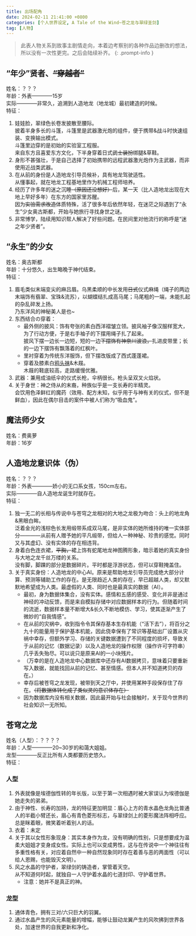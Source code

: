```yaml
---
title: 出场配角
date: 2024-02-11 21:41:00 +0800
categories: [个人世界设定, A Tale of the Wind~苍之龙与翠绿圣剑]
tag: [人物]
---
```

> 此表人物关系到故事主剧情走向，本着边考察别的各种作品边删改的想法，所以没有一次性更完。之后会陆续补齐。
{: .prompt-info }  

## “年少”贤者、~~“穿越者”~~   
姓名：？？？   
年龄：外表————15岁   
      实际————非常久，追溯到人造地龙（地龙城）最初建造的时候。   
特征：   
1. 娃娃脸，翠绿色长卷发披散至腰际。   
    披着半身多长的斗篷，斗篷里是武器激光炮的组件，便于携带&战斗时快速组装、变换输出模式。   
    斗篷里边穿的是初始的实验室工程服。   
    来自东方且喜爱东方文化，下半身穿着日式~~武士装扮~~绑腿&草鞋。
2. 身形不甚强壮，于是自己选择了初始携带的远程武器激光炮作为主武器，而非使用近战类武器。  
3. 在从前的身份是人造地龙引导员候补，具有地龙驾驶适性。   
    从懂事起，就在地龙工程基地里作为机械工程师培养。   
4. 经历了许多年的迷之沉睡~~（原因还没想好）~~后，某一天（比人造地龙出现在大地上早好多年）在东方的国家里苏醒。   
    因为~~实验需求改造~~体质特殊，活了很多年后依然年轻，在迷茫之际遇到了“永生”少女奥古斯都，开始与她旅行寻找身世之谜。  
5. 非常博学，陆续用知识帮人解决了好些问题。在民间里对他流行的称呼是“迷之年少贤者”。   

## “永生”的少女
姓名：奥古斯都  
年龄：十分悠久，出生略晚于神代结束。  
特征：  
1. 眉毛类似末端变尖的麻吕眉。乌黑柔顺的中长发用~~日式~~仪式麻绳（绳子的两边末端饰有翡翠、宝珠&流苏），以蝴蝶结扎成高马尾；马尾粗的一端，未能扎起的杂乱碎发上扬。   
    乃东洋风的神秘美人是也~    
2. 东西结合の穿着：  
    - 最外侧的披风：饰有夸张的素白西洋褶皱立领。披风袖子像汉服样宽大，为了行动方便，于是右手袖子的下摆用绳子扎了起来。   
        披风下摆一边长一边短，短的一边~~下摆饰有神奈川波浪，~~扎进皮带里；长的一边下摆饰有飘落着的红枫叶。  
    - 里衬穿着为传统东洋服饰，但下摆改版成了西式蓬蓬裙。
    - 穿着及膝素白[鸦头袜](https://baike.baidu.com/item/%E9%B8%A6%E5%A4%B4%E8%A2%9C/10577776)&木屐。  
        木屐的鞋底较高，走路缓慢优雅。  
3. 武器：兼用成油纸伞的仪式长枪，伞柄很长。枪头呈双叉火焰状。  
4. 关于身世：神之侍从的末裔，种族似乎是一支长寿的半精灵。   
    会饮用色泽鲜红的魔药（效用、配方未知，似乎用于与神有关的仪式，但不是鲜血），因此在偶尔目击的案件中被人们称为“吸血鬼”。   

## 魔法师少女
姓名：费奥萝   
年龄：16岁

## 人造地龙意识体（伪）
姓名：？？？  
年龄：外表————娇小的无口系女孩，150cm左右。  
    实际————自人造地龙诞生时就存在。  
特征：  
1. 独一无二的长相与传说中与苍穹之龙相对的大地之龙极为吻合：头上的地龙角&黑眼白眸。  
    泛着金光的浅棕色长发用缎带系成双马尾，是非实体的她所维持的唯一实体部分————从前有人赠予她的平凡缎带，但给人一种神秘、珍贵的感觉。同时又与其虚幻、没有实体的存在相违背。   
2. 身着白色连衣裙，~~平胸，~~裙上饰有蛇尾地龙神图腾形象，暗示着她的真实身份与大地之龙千丝万缕的关系。  
    没有脚，脚踝的部分是数据碎片。平时都是浮游状态，但可以穿鞋掩盖住。
3. 关于真实身份：人造地龙的中心AI。原来是帮助地龙引导员完成绝大部分计算、预测等辅助工作的存在。是无限趋近人类的存在，早已超越人类，却又默默地希望成为人类。最虚假的人类、同时也是最真实的数据（AI）。    
    - 最初，身为数据体集合，没有实体。感情和五感的感受、变化并非是通过神经的冲动反馈，而是来自模拟存储中对应数据样本的行为。但随着时间的流逝，数据样本量不断增大&长久不断地模仿、学习，使其逐渐产生了微妙的“自我情感”。   
    - 在从前的灾祸中，收到指令令其保存基本生存机能（“活下去”），将百分之九十的能量用于保护基本机能，因此侥幸保有了常识等基础出厂设置从灾祸中幸存，但额外学习、存储的关键数据遭到了不同程度的损坏，导致关于从前的记忆（数据记录）以及人造地龙的操作权限（操作许可字符串）几乎丢失殆尽。可以说只是原来AI的一小块残片。   
    - （万幸的是在人造地龙中心数据库中还存有AI数据拷贝，意味着只要重新写入数据，就能找回从前的记忆、甚至情感。但本人并不知道拷贝的存在。）  
    - 幸存后被苍穹之龙发现，被带到天之厅中，并使用某种手段保存住了存在。~~（将数据体转化成了类似灵的意识体存在）~~   
    - 因为数据库内没有相关数据，因此最开始与社会接触时，关于现今世界的社会知识一无所知。  

## 苍穹之龙
姓名（人型）：？？？？   
年龄：人型————20~30岁的和蔼大姐姐。    
    龙型————反正比所有人类都要历史悠久。  
特征：
### 人型  
1. 外表就像是埃德伽性转的年长版，以至于第一次相遇时被大家误认为埃德伽是她走失的弟弟。
2. 由于神性、长寿的加持，龙的特征更加明显：眉心上方的青水晶色龙角比普通人的半截小臂还长，眉心有青色菱形标志，与翠绿剑上的菱形魔法阵相呼应。  
    总是眯着眼，微笑着听着别人的话。
3. 衣着：未定   
4. 关于其以女性形象现身：其实本身作为龙，没有明确的性别，只是想要成为温柔大姐姐才变身成女性。实际上也可以变成男性，这与在传说中一个神往往有多重性格有关，对应着自然中一种自然现象同时存在着善与恶的两面性（可以给人恩赐，也能毁灭文明）。  
5. 风之水晶的守护者，翠绿剑的铸造者，掌管着天空。  
    从不知道何时起，就独自一人守护着水晶的七道封印、守护着世界。  
    - 注意：她并不是真正的神。

### 龙型  
1. 通体青色，拥有三对/六只巨大的羽翼。
2. 通过水晶产生的风元素能量的增幅，能够让鼓动龙翼产生的风吹拂到世界各处，加速世界的自我更新和净化。  
